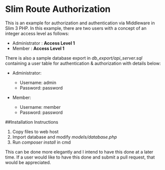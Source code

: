 # Slim Route Authorization

This is an example for authorization and authentication via Middleware in Slim 3 PHP. 
In this example, there are two users with a concept of an integer access level as follows:
- Administrator : **Access Level 1**
- Member : **Access Level 1**

There is also a sample database export in *db_export/api_server.sql* containing a user table for authentication & authorization with details below:
- Administrator:
    - Username: admin
    - Password: password

- Member:
    - Username: member
    - Password: password
    
##Installation Instructions
1. Copy files to web host
2. Import database and modify *models/database.php*
3. Run *composer install* in cmd

This can be done more elegantly and I intend to have this done at a later time. If a user would like to have this done and submit a pull request, that would be appreciated.
